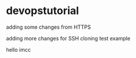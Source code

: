 # devopstutorial
adding some changes from HTTPS

adding more changes for SSH cloning test example

hello imcc
